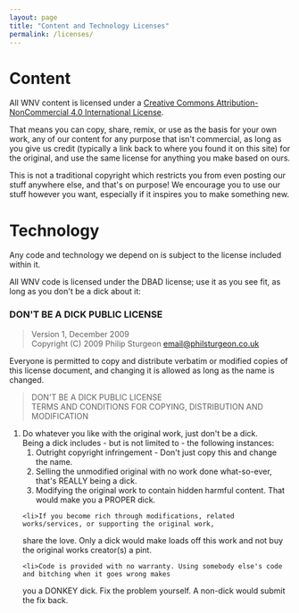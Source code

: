 ```yaml
---
layout: page
title: "Content and Technology Licenses"
permalink: /licenses/
---
```


# Content <i class="fab fa-creative-commons"></i> <i class="fab fa-creative-commons-by"></i> <i class="fab fa-creative-commons-nc"></i>

All WNV content is licensed under a [Creative Commons Attribution-NonCommercial 4.0 International License](http://creativecommons.org/licenses/by-nc/4.0/). 

That means you can copy, share, remix, or use as the basis for your own work, any of our content for any purpose that isn't commercial, as long as you give us credit (typically a link back to where you found it on this site) for the original, and use the same license for anything you make based on ours.

This is not a traditional copyright which restricts you from even posting our stuff anywhere else, and that's on purpose! We encourage you to use our stuff however you want, especially if it inspires you to make something new.

# Technology

Any code and technology we depend on is subject to the license included within it. 

All WNV code is licensed under the DBAD license; use it as you see fit, as long as you don't be a dick about it:

<div class="jumbotron">
  <h3>DON'T BE A DICK PUBLIC LICENSE</h3>

  <blockquote>Version 1, December 2009<br />
    Copyright (C) 2009 Philip Sturgeon <a href="email@philsturgeon.co.uk">email@philsturgeon.co.uk</a></blockquote>
   
  Everyone is permitted to copy and distribute verbatim or modified copies of this license document, and changing it is allowed as long as the name is changed.

  <blockquote>DON'T BE A DICK PUBLIC LICENSE<br />
  TERMS AND CONDITIONS FOR COPYING, DISTRIBUTION AND MODIFICATION</blockquote>

  <ol>
    <li>Do whatever you like with the original work, just don't be a dick.<br />
      Being a dick includes - but is not limited to - the following instances:
      <ol>
        <li>Outright copyright infringement - Don't just copy this and change the name. </li>
        <li>Selling the unmodified original with no work done what-so-ever, that's REALLY being a dick.  </li>
        <li>Modifying the original work to contain hidden harmful content. That would make you a PROPER dick. </li>
      </ol>
    </li>

    <li>If you become rich through modifications, related works/services, or supporting the original work,
   share the love. Only a dick would make loads off this work and not buy the original works 
   creator(s) a pint.</li>
   
    <li>Code is provided with no warranty. Using somebody else's code and bitching when it goes wrong makes 
   you a DONKEY dick. Fix the problem yourself. A non-dick would submit the fix back.</li>
  </ol>
</div>